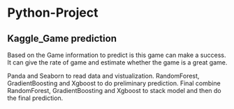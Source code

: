 Python-Project
===

Kaggle_Game prediction
---
Based on the Game information to predict is this game can make a success. It can give the rate of game and estimate whether the game is a great game.

Panda and Seaborn to read data and vistualization.
RandomForest, GradientBoosting and Xgboost to do preliminary prediction.
Final combine RandomForest, GradientBoosting and Xgboost to stack model and then do the final prediction.
